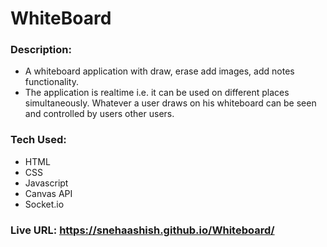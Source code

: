 # WhiteBoard
### Description: 
- A whiteboard application with draw, erase add images, add notes functionality.
- The application is realtime i.e. it can be used on different places simultaneously. Whatever a user draws on his whiteboard can be seen and controlled by users other users.

### Tech Used:
- HTML
- CSS
- Javascript
- Canvas API
- Socket.io

### Live URL: https://snehaashish.github.io/Whiteboard/
